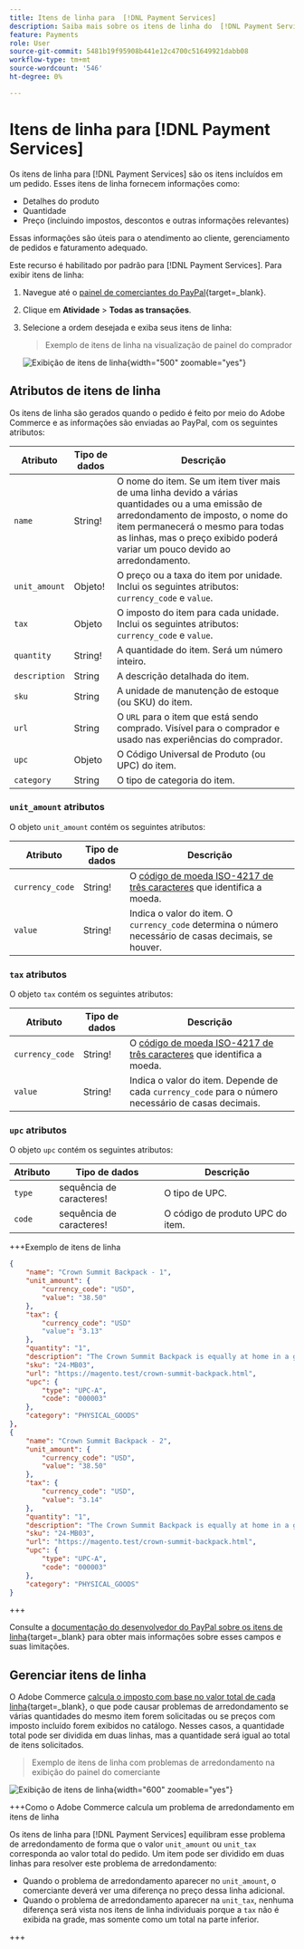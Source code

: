 ```yaml
---
title: Itens de linha para  [!DNL Payment Services]
description: Saiba mais sobre os itens de linha do  [!DNL Payment Services]  e como exibi-los no painel de comerciantes.
feature: Payments
role: User
source-git-commit: 5481b19f95908b441e12c4700c51649921dabb08
workflow-type: tm+mt
source-wordcount: '546'
ht-degree: 0%

---
```



# Itens de linha para [!DNL Payment Services]

Os itens de linha para [!DNL Payment Services] são os itens incluídos em um pedido. Esses itens de linha fornecem informações como:

* Detalhes do produto
* Quantidade
* Preço (incluindo impostos, descontos e outras informações relevantes)

Essas informações são úteis para o atendimento ao cliente, gerenciamento de pedidos e faturamento adequado.

Este recurso é habilitado por padrão para [!DNL Payment Services]. Para exibir itens de linha:

1. Navegue até o [painel de comerciantes do PayPal](https://www.paypal.com/merchant/){target=_blank}.

1. Clique em **Atividade** > **Todas as transações**.

1. Selecione a ordem desejada e exiba seus itens de linha:

   > Exemplo de itens de linha na visualização de painel do comprador

   ![Exibição de itens de linha](assets/paypal-shopper-dashboard-line-items-view.png){width="500" zoomable="yes"}

## Atributos de itens de linha

Os itens de linha são gerados quando o pedido é feito por meio do Adobe Commerce e as informações são enviadas ao PayPal, com os seguintes atributos:

| Atributo | Tipo de dados | Descrição |
| --- | --- | --- |
| `name` | String! | O nome do item. Se um item tiver mais de uma linha devido a várias quantidades ou a uma emissão de arredondamento de imposto, o nome do item permanecerá o mesmo para todas as linhas, mas o preço exibido poderá variar um pouco devido ao arredondamento. |
| `unit_amount` | Objeto! | O preço ou a taxa do item por unidade. Inclui os seguintes atributos: `currency_code` e `value`. |
| `tax` | Objeto | O imposto do item para cada unidade. Inclui os seguintes atributos: `currency_code` e `value`. |
| `quantity` | String! | A quantidade do item. Será um número inteiro. |
| `description` | String | A descrição detalhada do item. |
| `sku` | String | A unidade de manutenção de estoque (ou SKU) do item. |
| `url` | String | O `URL` para o item que está sendo comprado. Visível para o comprador e usado nas experiências do comprador. |
| `upc` | Objeto | O Código Universal de Produto (ou UPC) do item. |
| `category` | String | O tipo de categoria do item. |

### `unit_amount` atributos

O objeto `unit_amount` contém os seguintes atributos:

| Atributo | Tipo de dados | Descrição |
| --- | --- | --- |
| `currency_code` | String! | O [código de moeda ISO-4217 de três caracteres](https://developer.paypal.com/api/rest/reference/currency-codes/) que identifica a moeda. |
| `value` | String! | Indica o valor do item. O `currency_code` determina o número necessário de casas decimais, se houver. |

### `tax` atributos

O objeto `tax` contém os seguintes atributos:

| Atributo | Tipo de dados | Descrição |
| --- | --- | --- |
| `currency_code` | String! | O [código de moeda ISO-4217 de três caracteres](https://developer.paypal.com/api/rest/reference/currency-codes/) que identifica a moeda. |
| `value` | String! | Indica o valor do item. Depende de cada `currency_code` para o número necessário de casas decimais. |

### `upc` atributos

O objeto `upc` contém os seguintes atributos:

| Atributo | Tipo de dados | Descrição |
| --- | --- | --- |
| `type` | sequência de caracteres! | O tipo de UPC. |
| `code` | sequência de caracteres! | O código de produto UPC do item. |

+++Exemplo de itens de linha

```json
{
    "name": "Crown Summit Backpack - 1",
    "unit_amount": {
        "currency_code": "USD",
        "value": "38.50"
    },
    "tax": {
        "currency_code": "USD"
        "value": "3.13"
    },
    "quantity": "1",
    "description": "The Crown Summit Backpack is equally at home in a gym locker, study cube or a pup tent, so be sure yours is packed with books,",
    "sku": "24-MB03",
    "url": "https://magento.test/crown-summit-backpack.html",
    "upc": {
        "type": "UPC-A",
        "code": "000003"
    },
    "category": "PHYSICAL_GOODS"
},
{
    "name": "Crown Summit Backpack - 2",
    "unit_amount": {
        "currency_code": "USD",
        "value": "38.50"
    },
    "tax": {
        "currency_code": "USD",
        "value": "3.14"
    },
    "quantity": "1",
    "description": "The Crown Summit Backpack is equally at home in a gym locker, study cube or a pup tent, so be sure yours is packed with books,",
    "sku": "24-MB03",
    "url": "https://magento.test/crown-summit-backpack.html",
    "upc": {
        "type": "UPC-A",
        "code": "000003"
    },
    "category": "PHYSICAL_GOODS"
}
```

+++

Consulte a [documentação do desenvolvedor do PayPal sobre os itens de linha](https://developer.paypal.com/docs/api/orders/v2/#definition-line_item){target=_blank} para obter mais informações sobre esses campos e suas limitações.

## Gerenciar itens de linha

O Adobe Commerce [calcula o imposto com base no valor total de cada linha](https://experienceleague.adobe.com/en/docs/commerce-admin/stores-sales/site-store/taxes/taxes#warning-messages){target=_blank}, o que pode causar problemas de arredondamento se várias quantidades do mesmo item forem solicitadas ou se preços com imposto incluído forem exibidos no catálogo. Nesses casos, a quantidade total pode ser dividida em duas linhas, mas a quantidade será igual ao total de itens solicitados.

> Exemplo de itens de linha com problemas de arredondamento na exibição do painel do comerciante

![Exibição de itens de linha](assets/line-items-example.png){width="600" zoomable="yes"}

+++Como o Adobe Commerce calcula um problema de arredondamento em itens de linha

Os itens de linha para [!DNL Payment Services] equilibram esse problema de arredondamento de forma que o valor `unit_amount` ou `unit_tax` corresponda ao valor total do pedido. Um item pode ser dividido em duas linhas para resolver este problema de arredondamento:

* Quando o problema de arredondamento aparecer no `unit_amount`, o comerciante deverá ver uma diferença no preço dessa linha adicional.
* Quando o problema de arredondamento aparecer na `unit_tax`, nenhuma diferença será vista nos itens de linha individuais porque a `tax` não é exibida na grade, mas somente como um total na parte inferior.

+++
